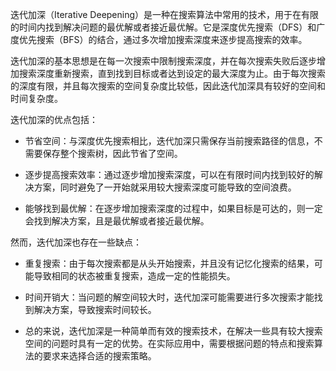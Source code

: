 迭代加深（Iterative Deepening）是一种在搜索算法中常用的技术，用于在有限的时间内找到解决问题的最优解或者接近最优解。它是深度优先搜索（DFS）和广度优先搜索（BFS）的结合，通过多次增加搜索深度来逐步提高搜索的效率。

迭代加深的基本思想是在每一次搜索中限制搜索深度，并在每次搜索失败后逐步增加搜索深度重新搜索，直到找到目标或者达到设定的最大深度为止。由于每次搜索的深度有限，并且每次搜索的空间复杂度比较低，因此迭代加深具有较好的空间和时间复杂度。

迭代加深的优点包括：

- 节省空间：与深度优先搜索相比，迭代加深只需保存当前搜索路径的信息，不需要保存整个搜索树，因此节省了空间。

- 逐步提高搜索效率：通过逐步增加搜索深度，可以在有限时间内找到较好的解决方案，同时避免了一开始就采用较大搜索深度可能导致的空间浪费。

- 能够找到最优解：在逐步增加搜索深度的过程中，如果目标是可达的，则一定会找到解决方案，且是最优解或者接近最优解。

然而，迭代加深也存在一些缺点：

- 重复搜索：由于每次搜索都是从头开始搜索，并且没有记忆化搜索的结果，可能导致相同的状态被重复搜索，造成一定的性能损失。

- 时间开销大：当问题的解空间较大时，迭代加深可能需要进行多次搜索才能找到解决方案，导致搜索时间较长。

- 总的来说，迭代加深是一种简单而有效的搜索技术，在解决一些具有较大搜索空间的问题时具有一定的优势。在实际应用中，需要根据问题的特点和搜索算法的要求来选择合适的搜索策略。